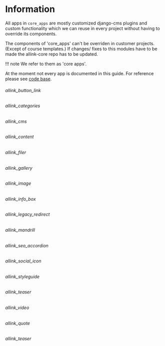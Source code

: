 # Information

All apps in <code>core_apps</code> are mostly customized django-cms plugins and custom functionality which we can reuse in every project without having to override its components.

The components of 'core_apps' can't be overriden in customer projects. (Except of course templates.) If changes/ fixes to this modules have to be made the allink-core repo has to be updated.

!!! note
    We refer to them as 'core apps'.


At the moment not every app is documented in this guide. For reference please see [code base](https://github.com/allink/allink-core/tree/v1.0.x/allink_core/core_apps).


###### allink_button_link
###### allink_categories
###### allink_cms
###### allink_content
###### allink_filer
###### allink_gallery
###### allink_image
###### allink_info_box
###### allink_legacy_redirect
###### allink_mandrill
###### allink_seo_accordion
###### allink_social_icon
###### allink_styleguide
###### allink_teaser
###### allink_video
###### allink_quote
###### allink_teaser